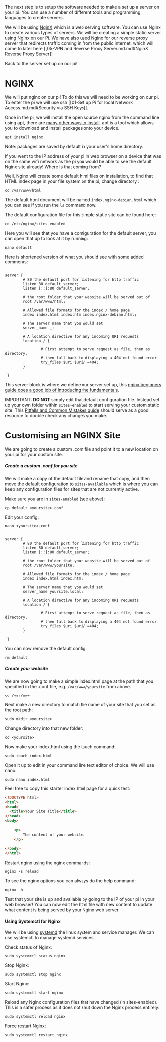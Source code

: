 
The next step is to setup the software needed to make a set up a server on your pi. You can use a number of different tools and programming languages to create servers.

We will be using [NginX](https://www.nginx.com/)  which is a web serving software. You can use Nginx to create various types of servers. We will be creating a simple static server using Nginx on our Pi. We have also used Nginx for our reverse proxy server that redirects traffic coming in from the public internet, which will come to later here [[05-VPN and Reverse Proxy Server.md.md#NginX Reverse Proxy Server]]

Back to the server set up on our pi! 

# NGINX

We will put nginx on our pi! To do this we will need to be working on our pi. To enter the pi we will use ssh [[01-Set up Pi for local Network Access.md.md#Security via SSH Keys]].

Once in the pi, we will install the open source nginx from the command line using apt, there are [many other ways to install](https://docs.nginx.com/nginx/admin-guide/installing-nginx/installing-nginx-open-source/). apt is a tool which allows you to download and install packages onto your device. 

``` shell
apt install nginx
```


Note: packages are saved by default in your user's home directory. 

If you went to the IP address of your pi in web browser on a device that was on the same wifi network as the pi you would be able to see the default Nginx site already! Where is that coming from?

Well, Nginx will create some default html files on installation, to find that HTML index page in your file system on the pi, change directory :

```shell
cd /var/www/html 
```


The default html document will be named `index.nginx-debian.html` which you can see if you run the `ls` command now. 

The default configuration file for this simple static site can be found here:

```shell
cd /etc/nginx/sites-enabled
```

Here you will see that you have a configuration for the default server, you can open that up to look at it by running:

```
nano default
```

Here is shortened version of what you should see with some added comments:

```nginx

server {
		# 80 the default port for listening for http traffic
        listen 80 default_server;
        listen [::]:80 default_server;

        # the root folder that your website will be served out of
        root /var/www/html;

		# Allowed file formats for the index / home page
        index index.html index.htm index.nginx-debian.html;

		# The server name that you would set
        server_name _;

		# A location directive for any incoming URI requests
        location / {

                # First attempt to serve request as file, then as directory,
                # then fall back to displaying a 404 not found error
                try_files $uri $uri/ =404;
        }
        
 }
```

This server block is where we define our server set up, this [nginx beginners guide does a good job of introducing the fundamentals](https://nginx.org/en/docs/beginners_guide.html). 


IMPORTANT: __DO NOT__ simply edit that default configuration file. Instead set up your own folder within `sites-enabled` to start serving your custom static site. This [Pitfalls and Common Mistakes guide](https://www.nginx.com/resources/wiki/start/topics/tutorials/config_pitfalls/) should serve as a good resource to double check any changes you make. 


# Customising an NGINX Site

We are going to create a custom .conf file and point it to a new location on your pi for your custom site. 

##### Create a custom .conf for you site

We will make a copy of the default file and rename that copy, and then move the default configuration to `sites-available` which is where you can keep any configuration files for sites that are not currently active. 

Make sure you are in `sites-enabled` (see above):

```shell
cp default <yoursite>.conf
```


Edit your config:

```shell
nano <yoursite>.conf
```


```nginx

server {
		# 80 the default port for listening for http traffic
        listen 80 default_server;
        listen [::]:80 default_server;

        # the root folder that your website will be served out of
        root /var/www/yoursite;

		# Allowed file formats for the index / home page
        index index.html index.htm;

		# The server name that you would set
        server_name yoursite.local;

		# A location directive for any incoming URI requests
        location / {

                # First attempt to serve request as file, then as directory,
                # then fall back to displaying a 404 not found error
                try_files $uri $uri/ =404;
        }
        
 }
```



You can now remove the default config:

```shell
rm default
```


##### Create your website

We are now going to make a simple index.html page at the path that you specified in the .conf file, e.g. `/var/www/yoursite` from above.

```shell
cd /var/www 
```


Next make a new directory to match the name of your site that you set as the root path:


```shell
sudo mkdir <yoursite>
```

Change directory into that new folder:

```shell
cd <yoursite>
```

Now make your index.html using the touch command:

```shell
sudo touch index.html
```

Open it up to edit in your command line text editor of choice. We will use nano:


```shell
sudo nano index.html
```


Feel free to copy this starter index.html page for a quick test:

```html
<!DOCTYPE html>  
<html>  
<head>  
  <title>Your Site Title</title>  
</head>  
<body>  
  
	<p>
		The content of your website.
	</p>
  
</body>  
</html>
```


Restart nginx using the nginx commands:

```shell
nginx -s reload
```

To see the nginx options you can always do the help command:

```shell
nginx -h
```

Test that your site is up and available by going to the IP of your pi in your web browser! You can now edit the html file with new content to update what content is being served by your Nginx web server.


#### Using Systemctl for Nginx

We will be using [systemd](https://en.wikipedia.org/wiki/Systemd) the linux system and service manager. We can use systemctl to manage systemd services. 

Check status of Nginx:

```shell
sudo systemctl status nginx
```

Stop Nginx:

```shell
sudo systemctl stop nginx
```

Start Nginx:

```shell
sudo systemctl start nginx
```

Reload any Nginx configuration files that have changed (in sites-enabled). This is a safer process as it does not shut down the Nginx process entirely:

```shell
sudo systemctl reload nginx
```

Force restart Nginx:

```shell
sudo systemctl restart nginx
```



